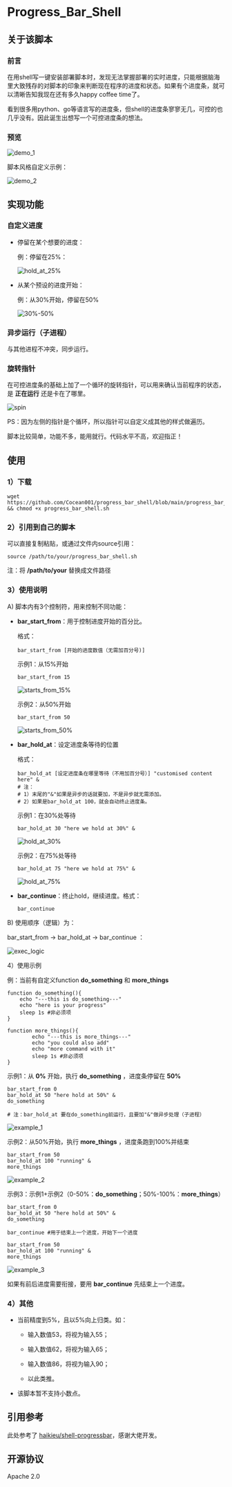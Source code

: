 # Progress_Bar_Shell

## 关于该脚本

### 前言

在用shell写一键安装部署脚本时，发现无法掌握部署的实时进度，只能根据脑海里大致残存的对脚本的印象来判断现在程序的进度和状态。如果有个进度条，就可以清晰告知我现在还有多久happy coffee time了。

看到很多用python、go等语言写的进度条，但shell的进度条寥寥无几，可控的也几乎没有。因此诞生出想写一个可控进度条的想法。

### 预览

![demo_1](demo_gif/demo_1.gif)

脚本风格自定义示例： 

![demo_2](demo_gif/demo_2.gif)

## 实现功能

### 自定义进度

- 停留在某个想要的进度：

  例：停留在25%：

  ![hold_at_25%](demo_gif/hold_at_25%25.gif)

- 从某个预设的进度开始：

  例：从30%开始，停留在50%

  ![30%-50%](demo_gif/30%25-50%25.gif)

### 异步运行（子进程）

与其他进程不冲突，同步运行。

### 旋转指针

在可控进度条的基础上加了一个循环的旋转指针，可以用来确认当前程序的状态，是 **正在运行** 还是卡在了哪里。

![spin](demo_gif/spin.gif)

PS：因为左侧的指针是个循环，所以指针可以自定义成其他的样式做遍历。

脚本比较简单，功能不多，能用就行。代码水平不高，欢迎指正！



## 使用

### 1）下载

```
wget https://github.com/Cocean001/progress_bar_shell/blob/main/progress_bar_shell.sh && chmod +x progress_bar_shell.sh
```



### 2）引用到自己的脚本

可以直接复制粘贴，或通过文件内source引用：

```
source /path/to/your/progress_bar_shell.sh
```

注：将 **/path/to/your** 替换成文件路径



### 3）使用说明

A) 脚本内有3个控制符，用来控制不同功能：

- **bar_start_from**：用于控制进度开始的百分比。

  格式：

  ```shell
  bar_start_from [开始的进度数值（无需加百分号)]
  ```

  示例1：从15%开始

  ```shell
  bar_start_from 15
  ```

  ![starts_from_15%](demo_gif/starts_from_15%25.gif)

  示例2：从50%开始

  ```
  bar_start_from 50
  ```

  ![starts_from_50%](demo_gif/starts_from_50%25.gif)

  

- **bar_hold_at**：设定进度条等待的位置

  格式：

  ```shell
  bar_hold_at [设定进度条在哪里等待（不用加百分号）] "customised content here" &
  # 注：
  # 1）末尾的"&"如果是异步的话就要加，不是异步就无需添加。
  # 2）如果是bar_hold_at 100，就会自动终止进度条。
  ```

  示例1：在30%处等待

  ```shell
  bar_hold_at 30 "here we hold at 30%" &
  ```

  ![hold_at_30%](demo_gif/hold_at_30%25.gif)

  示例2：在75%处等待

  ```shell
  bar_hold_at 75 "here we hold at 75%" &
  ```

  ![hold_at_75%](demo_gif/hold_at_75%25.gif)

- **bar_continue**：终止hold，继续进度。格式：

  ```shell
  bar_continue
  ```



B) 使用顺序（逻辑）为：

bar_start_from -> bar_hold_at -> bar_continue ：

![exec_logic](exec_logic.png)

4）使用示例

例：当前有自定义function **do_something** 和 **more_things**

```shell
function do_something(){
    echo "---this is do_something---"
    echo "here is your progress"
    sleep 1s #非必须项
}

function more_things(){
		echo "---this is more_things---"
		echo "you could also add"
		echo "more command with it"
		sleep 1s #非必须项
}
```



示例1：从 **0%** 开始，执行 **do_something** ，进度条停留在 **50%**

```shell
bar_start_from 0
bar_hold_at 50 "here hold at 50%" & 
do_something

# 注：bar_hold_at 要在do_something前运行，且要加"&"做异步处理（子进程）
```

![example_1](demo_gif/example_1.gif)

示例2：从50%开始，执行 **more_things** ，进度条跑到100%并结束

```shell
bar_start_from 50
bar_hold_at 100 "running" &
more_things
```

![example_2](demo_gif/example_2.gif)

示例3：示例1+示例2（0-50%：**do_something**；50%-100%：**more_things**）

```shell
bar_start_from 0
bar_hold_at 50 "here hold at 50%" &
do_something

bar_continue #用于结束上一个进度，开始下一个进度

bar_start_from 50
bar_hold_at 100 "running" &
more_things
```

![example_3](https://github.com/Cocean001/progress_bar_shell/blob/main/demo_gif/example_3.gif)

如果有前后进度需要衔接，要用 **bar_continue** 先结束上一个进度。

### 4）其他

- 当前精度到5%，且以5%向上归类。如：

  - 输入数值53，将视为输入55；

  - 输入数值62，将视为输入65；

  - 输入数值86，将视为输入90；
  - 以此类推。

- 该脚本暂不支持小数点。



## 引用参考

此处参考了  [haikieu/shell-progressbar](https://github.com/haikieu/shell-progressbar)，感谢大佬开发。



## 开源协议

Apache 2.0
